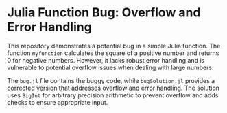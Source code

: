 # Julia Function Bug: Overflow and Error Handling

This repository demonstrates a potential bug in a simple Julia function. The function `myfunction` calculates the square of a positive number and returns 0 for negative numbers. However, it lacks robust error handling and is vulnerable to potential overflow issues when dealing with large numbers.

The `bug.jl` file contains the buggy code, while `bugSolution.jl` provides a corrected version that addresses overflow and error handling.  The solution uses `BigInt` for arbitrary precision arithmetic to prevent overflow and adds checks to ensure appropriate input.